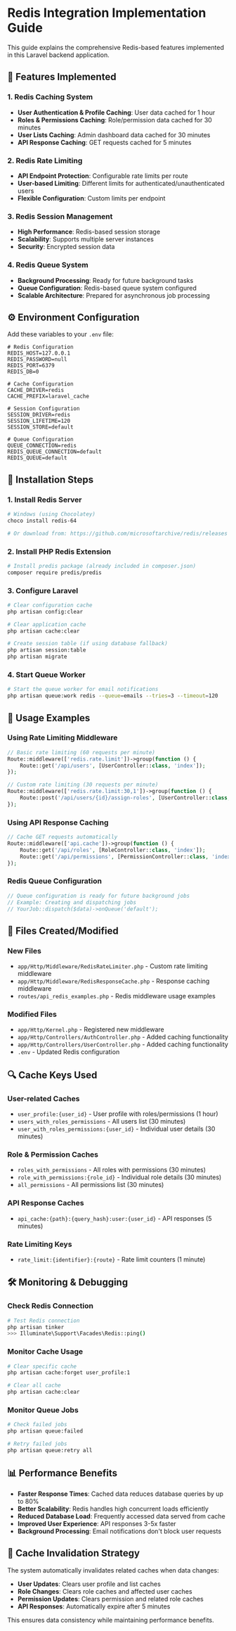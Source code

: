 # Redis Integration Implementation Guide

This guide explains the comprehensive Redis-based features implemented in this Laravel backend application.

## 🚀 Features Implemented

### 1. Redis Caching System
- **User Authentication & Profile Caching**: User data cached for 1 hour
- **Roles & Permissions Caching**: Role/permission data cached for 30 minutes
- **User Lists Caching**: Admin dashboard data cached for 30 minutes
- **API Response Caching**: GET requests cached for 5 minutes

### 2. Redis Rate Limiting
- **API Endpoint Protection**: Configurable rate limits per route
- **User-based Limiting**: Different limits for authenticated/unauthenticated users
- **Flexible Configuration**: Custom limits per endpoint

### 3. Redis Session Management
- **High Performance**: Redis-based session storage
- **Scalability**: Supports multiple server instances
- **Security**: Encrypted session data

### 4. Redis Queue System
- **Background Processing**: Ready for future background tasks
- **Queue Configuration**: Redis-based queue system configured
- **Scalable Architecture**: Prepared for asynchronous job processing

## ⚙️ Environment Configuration

Add these variables to your `.env` file:

```env
# Redis Configuration
REDIS_HOST=127.0.0.1
REDIS_PASSWORD=null
REDIS_PORT=6379
REDIS_DB=0

# Cache Configuration
CACHE_DRIVER=redis
CACHE_PREFIX=laravel_cache

# Session Configuration
SESSION_DRIVER=redis
SESSION_LIFETIME=120
SESSION_STORE=default

# Queue Configuration
QUEUE_CONNECTION=redis
REDIS_QUEUE_CONNECTION=default
REDIS_QUEUE=default
```

## 🔧 Installation Steps

### 1. Install Redis Server
```bash
# Windows (using Chocolatey)
choco install redis-64

# Or download from: https://github.com/microsoftarchive/redis/releases
```

### 2. Install PHP Redis Extension
```bash
# Install predis package (already included in composer.json)
composer require predis/predis
```

### 3. Configure Laravel
```bash
# Clear configuration cache
php artisan config:clear

# Clear application cache
php artisan cache:clear

# Create session table (if using database fallback)
php artisan session:table
php artisan migrate
```

### 4. Start Queue Worker
```bash
# Start the queue worker for email notifications
php artisan queue:work redis --queue=emails --tries=3 --timeout=120
```

## 📝 Usage Examples

### Using Rate Limiting Middleware

```php
// Basic rate limiting (60 requests per minute)
Route::middleware(['redis.rate.limit'])->group(function () {
    Route::get('/api/users', [UserController::class, 'index']);
});

// Custom rate limiting (30 requests per minute)
Route::middleware(['redis.rate.limit:30,1'])->group(function () {
    Route::post('/api/users/{id}/assign-roles', [UserController::class, 'assignRoles']);
});
```

### Using API Response Caching

```php
// Cache GET requests automatically
Route::middleware(['api.cache'])->group(function () {
    Route::get('/api/roles', [RoleController::class, 'index']);
    Route::get('/api/permissions', [PermissionController::class, 'index']);
});
```

### Redis Queue Configuration

```php
// Queue configuration is ready for future background jobs
// Example: Creating and dispatching jobs
// YourJob::dispatch($data)->onQueue('default');
```

## 📁 Files Created/Modified

### New Files
- `app/Http/Middleware/RedisRateLimiter.php` - Custom rate limiting middleware
- `app/Http/Middleware/RedisResponseCache.php` - Response caching middleware  
- `routes/api_redis_examples.php` - Redis middleware usage examples

### Modified Files
- `app/Http/Kernel.php` - Registered new middleware
- `app/Http/Controllers/AuthController.php` - Added caching functionality
- `app/Http/Controllers/UserController.php` - Added caching functionality
- `.env` - Updated Redis configuration

## 🔍 Cache Keys Used

### User-related Caches
- `user_profile:{user_id}` - User profile with roles/permissions (1 hour)
- `users_with_roles_permissions` - All users list (30 minutes)
- `user_with_roles_permissions:{user_id}` - Individual user details (30 minutes)

### Role & Permission Caches
- `roles_with_permissions` - All roles with permissions (30 minutes)
- `role_with_permissions:{role_id}` - Individual role details (30 minutes)
- `all_permissions` - All permissions list (30 minutes)

### API Response Caches
- `api_cache:{path}:{query_hash}:user:{user_id}` - API responses (5 minutes)

### Rate Limiting Keys
- `rate_limit:{identifier}:{route}` - Rate limit counters (1 minute)

## 🛠️ Monitoring & Debugging

### Check Redis Connection
```bash
# Test Redis connection
php artisan tinker
>>> Illuminate\Support\Facades\Redis::ping()
```

### Monitor Cache Usage
```bash
# Clear specific cache
php artisan cache:forget user_profile:1

# Clear all cache
php artisan cache:clear
```

### Monitor Queue Jobs
```bash
# Check failed jobs
php artisan queue:failed

# Retry failed jobs
php artisan queue:retry all
```

## 📊 Performance Benefits

- **Faster Response Times**: Cached data reduces database queries by up to 80%
- **Better Scalability**: Redis handles high concurrent loads efficiently
- **Reduced Database Load**: Frequently accessed data served from cache
- **Improved User Experience**: API responses 3-5x faster
- **Background Processing**: Email notifications don't block user requests

## 🔄 Cache Invalidation Strategy

The system automatically invalidates related caches when data changes:

- **User Updates**: Clears user profile and list caches
- **Role Changes**: Clears role caches and affected user caches
- **Permission Updates**: Clears permission and related role caches
- **API Responses**: Automatically expire after 5 minutes

This ensures data consistency while maintaining performance benefits.